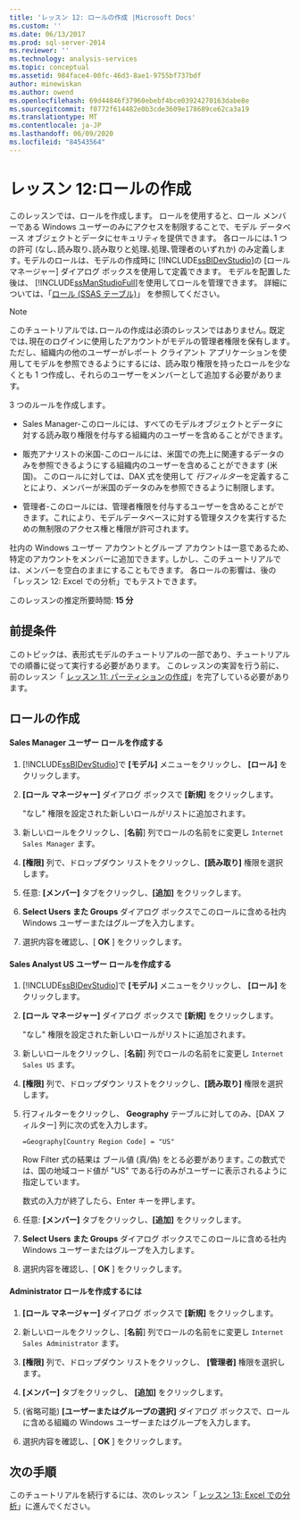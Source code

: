 ```yaml
---
title: 'レッスン 12: ロールの作成 |Microsoft Docs'
ms.custom: ''
ms.date: 06/13/2017
ms.prod: sql-server-2014
ms.reviewer: ''
ms.technology: analysis-services
ms.topic: conceptual
ms.assetid: 984face4-00fc-46d3-8ae1-9755bf737bdf
author: minewiskan
ms.author: owend
ms.openlocfilehash: 69d44846f37960ebebf4bce03924270163dabe8e
ms.sourcegitcommit: f0772f614482e0b3cde3609e178689ce62ca3a19
ms.translationtype: MT
ms.contentlocale: ja-JP
ms.lasthandoff: 06/09/2020
ms.locfileid: "84543564"
---
```

# <a name="lesson-12-create-roles"></a>レッスン 12:ロールの作成
  このレッスンでは、ロールを作成します。 ロールを使用すると、ロール メンバーである Windows ユーザーのみにアクセスを制限することで、モデル データベース オブジェクトとデータにセキュリティを提供できます。 各ロールには､1 つの許可 (なし､読み取り､読み取りと処理､処理､管理者のいずれか) のみ定義します｡ モデルのロールは、モデルの作成時に [!INCLUDE[ssBIDevStudio](../includes/ssbidevstudio-md.md)]の [ロール マネージャー] ダイアログ ボックスを使用して定義できます。 モデルを配置した後は、 [!INCLUDE[ssManStudioFull](../includes/ssmanstudiofull-md.md)]を使用してロールを管理できます。 詳細については、「[ロール (SSAS テーブル)](tabular-models/roles-ssas-tabular.md)」 を参照してください。  
  
> [!NOTE]  
>  このチュートリアルでは､ロールの作成は必須のレッスンではありません｡ 既定では､現在のログインに使用したアカウントがモデルの管理者権限を保有します｡ ただし、組織内の他のユーザーがレポート クライアント アプリケーションを使用してモデルを参照できるようにするには、読み取り権限を持ったロールを少なくとも 1 つ作成し、それらのユーザーをメンバーとして追加する必要があります。  
  
 3 つのルールを作成します｡  
  
-   Sales Manager-このロールには、すべてのモデルオブジェクトとデータに対する読み取り権限を付与する組織内のユーザーを含めることができます。  
  
-   販売アナリストの米国-このロールには、米国での売上に関連するデータのみを参照できるようにする組織内のユーザーを含めることができます (米国)。 このロールに対しては、DAX 式を使用して *行フィルター*を定義することにより、メンバーが米国のデータのみを参照できるように制限します。  
  
-   管理者-このロールには、管理者権限を付与するユーザーを含めることができます。これにより、モデルデータベースに対する管理タスクを実行するための無制限のアクセス権と権限が許可されます。  
  
 社内の Windows ユーザー アカウントとグループ アカウントは一意であるため､特定のアカウントをメンバーに追加できます｡ しかし、このチュートリアルでは、メンバーを空白のままにすることもできます。 各ロールの影響は、後の「レッスン 12: Excel での分析」でもテストできます。  
  
 このレッスンの推定所要時間: **15 分**  
  
## <a name="prerequisites"></a>前提条件  
 このトピックは、表形式モデルのチュートリアルの一部であり、チュートリアルでの順番に従って実行する必要があります。 このレッスンの実習を行う前に、前のレッスン「 [レッスン 11: パーティションの作成](lesson-10-create-partitions.md)」を完了している必要があります。  
  
## <a name="create-roles"></a>ロールの作成  
  
#### <a name="to-create-a-sales-manager-user-role"></a>Sales Manager ユーザー ロールを作成する  
  
1.  [!INCLUDE[ssBIDevStudio](../includes/ssbidevstudio-md.md)]で **[モデル]** メニューをクリックし、 **[ロール]** をクリックします。  
  
2.  **[ロール マネージャー]** ダイアログ ボックスで **[新規]** をクリックします。  
  
     "なし" 権限を設定された新しいロールがリストに追加されます。  
  
3.  新しいロールをクリックし、[**名前**] 列でロールの名前をに変更し `Internet Sales Manager` ます。  
  
4.  **[権限]** 列で、ドロップダウン リストをクリックし、**[読み取り]** 権限を選択します。  
  
5.  任意: **[メンバー]** タブをクリックし、**[追加]** をクリックします。  
  
6.  **Select Users また Groups** ダイアログ ボックスでこのロールに含める社内 Windows ユーザーまたはグループを入力します｡  
  
7.  選択内容を確認し、[ **OK** ] をクリックします。  
  
#### <a name="to-create-a-sales-analyst-us-user-role"></a>Sales Analyst US ユーザー ロールを作成する  
  
1.  [!INCLUDE[ssBIDevStudio](../includes/ssbidevstudio-md.md)]で **[モデル]** メニューをクリックし、 **[ロール]** をクリックします。  
  
2.  **[ロール マネージャー]** ダイアログ ボックスで **[新規]** をクリックします。  
  
     "なし" 権限を設定された新しいロールがリストに追加されます。  
  
3.  新しいロールをクリックし、[**名前**] 列でロールの名前をに変更し `Internet Sales US` ます。  
  
4.  **[権限]** 列で、ドロップダウン リストをクリックし、**[読み取り]** 権限を選択します。  
  
5.  行フィルターをクリックし、 **Geography** テーブルに対してのみ、[DAX フィルター] 列に次の式を入力します。  
  
     `=Geography[Country Region Code] = "US"`  
  
     Row Filter 式の結果は ブール値 (真/偽) をとる必要があります｡ この数式では、国の地域コード値が "US" である行のみがユーザーに表示されるように指定しています。  
  
     数式の入力が終了したら、Enter キーを押します。  
  
6.  任意: **[メンバー]** タブをクリックし、**[追加]** をクリックします。  
  
7.  **Select Users また Groups** ダイアログ ボックスでこのロールに含める社内 Windows ユーザーまたはグループを入力します｡  
  
8.  選択内容を確認し、[ **OK** ] をクリックします。  
  
#### <a name="to-create-an-administrator-role"></a>Administrator ロールを作成するには  
  
1.  **[ロール マネージャー]** ダイアログ ボックスで **[新規]** をクリックします。  
  
2.  新しいロールをクリックし、[**名前**] 列でロールの名前をに変更し `Internet Sales Administrator` ます。  
  
3.  **[権限]** 列で、ドロップダウン リストをクリックし、 **[管理者]** 権限を選択します。  
  
4.  **[メンバー]** タブをクリックし、 **[追加]** をクリックします。  
  
5.  (省略可能) **[ユーザーまたはグループの選択]** ダイアログ ボックスで、ロールに含める組織の Windows ユーザーまたはグループを入力します。  
  
6.  選択内容を確認し、[ **OK** ] をクリックします。  
  
## <a name="next-steps"></a>次の手順  
 このチュートリアルを続行するには、次のレッスン「 [レッスン 13: Excel での分析](lesson-12-analyze-in-excel.md)」に進んでください。  
  
  
